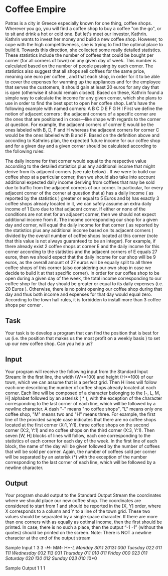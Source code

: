 # Coffee Empire

Patras is a city in Greece especially known for one thing, coffee shops. Wherever you go, you will find a coffee shop to buy a coffee "on the go", or to sit and drink a hot or cold one. But let's meet our investor, Kathrin. 
Kathrin wants to invest her money and build a new coffee shop. However, to cope with the high competitiveness, she is trying to find the optimal place to build it. Towards this direction, she collected some really detailed statistics. These statistics include the number of coffees that could be bought per corner (for all corners of town) on any given day of week. This number is calculated based on the number of people passing by each corner. The statistics also suggest that all shops sell coffees for the same price, meaning one euro per coffee , and that each shop, in order for it to be able to cover the expenses for warming up the appliances and for the employee that serves the customers, it should gain at least 20 euros for any day that is open (otherwise it should remain closed). 
Based on these, Kathrin found a simple way to calculate the income for any given corner, which she plans to use in order to find the best spot to open her coffee shop. Let's have the following example with named corners: 
A B C 
D E F 
G H I 
First we define the notion of adjacent corners : the adjacent corners of a specific corner are the ones that are positioned in cross—like shape with regards to the corner at question. For example, the adjacent corners of corner E would be the ones labeled with B, D, F and H whereas the adjacent corners for corner C would be the ones labeled with B and F. 
Based on the definition above and according to Kathrins plan, the expected future income for our coffee shop and for a given day and a given corner should be calculated according to the following rules:

The daily income for that corner would equal to the respective value according to the detailed statistics plus any additional income that might derive from its adjacent corners (see rule below) .
If we were to build our coffee shop at a particular corner, then we should also take into account additional expected daily income deriving from coffees that may be sold due to traffic from the adjacent corners of our corner. In particular, for every adjacent corner of the corner at question that a) has a daily income ( as reported by the statistics ) greater or equal to 5 Euros and b) has exactly 3 coffee shops already located in it, we can safely assume an extra daily income of 1 Euro due to that adjacent corner. If either or none of the conditions are not met for an adjacent corner, then we should not expect additional income from it.
The income corresponding our shop for a given day and corner, will equal the daily income for that corner ( as reported by the statistics plus any additional income based on its adjacent corners ) divided by the overall number of coffee shops located at this corner (note that this value is not always guaranteed to be an integer). For example, if there already exist 2 coffee shops at corner E and the daily income for this corner according to the statistics and the adjacent corners of E equals 27 euros, then we should expect that the daily income for our shop will be 9 euros, as the overall amount of 27 euros will be equally split to all three coffee shops of this corner (also considering our own shop in case we decide to build it at that specific corner).
In order for our coffee shop to be open during a given day of the week, the total income corresponding to our coffee shop for that day should be greater or equal to its daily expenses (i.e. 20 Euros ). Otherwise, there is no point opening our coffee shop during that day and thus both income and expenses for that day would equal zero.
According to the town hall rules, it is forbidden to install more than 3 coffee shops per corner .
## Task
Your task is to develop a program that can find the position that is best for us (i.e. the position that makes us the most profit on a weekly basis ) to set up our new coffee shop. Can you help us?

## Input
Your program will receive the following input from the Standard Input Stream: 
In the first line, the width (W<=100) and height (H<=100) of our town, which we can assume that is a perfect grid. 
Then H lines will follow each one describing the number of coffee shops already located at each corner. Each line will be composed of a character belonging to the [-, L, M, H] alphabet followed by an asterisk ( * ), with the exception of the character corresponding to the last corner of each line, which will be followed by a newline character. A dash "-" means "no coffee shops", "L" means only one coffee shop, "M" means two and "H" means three. For example, the first line of the provided sample case indicates that there are no coffee shops located at the first corner (X:1, Y:1), three coffee shops on the second corner (X:2, Y:1) and no coffee shops on the third corner (X:3, Y:1). 
Then seven [W, H] blocks of lines will follow, each one corresponding to the statistics of each corner for each day of the week. In the first line of each block, the name of the day will be given followed by the number of coffees that will be sold per corner. Again, the number of coffees sold per corner will be separated by an asterisk (*) with the exception of the number corresponding to the last corner of each line, which will be followed by a newline character.

## Output
Your program should output to the Standard Output Stream the coordinates where we should place our new coffee shop. The coordinates are considered to start from 1 and should be reported in the [X, Y] order, where X corresponds to a column and Y to a line of the town grid. These two values should be separated by a single space character. If there are more than one corners with as equally as optimal income, then the first should be printed. In case, there is no such a place, then the output “-1 -1” (without the quotes) should be printed on the screen. 
Note: There is NOT a newline character at the end of the output stream

Sample Input 1
3 3 
-*H*- 
M*M*- 
H*-*L 
Monday 
30*1*1 
20*13*1 
0*0*0 
Tuesday 
0*2*2 
0*1*1 
1*1*1 
Wednesday 
0*0*2 
1*1*3 
0*0*1 
Thursday 
0*1*1 
0*1*0 
0*1*1 
Friday 
0*0*0 
0*2*3 
0*1*1 
Saturday 
0*2*0 
1*3*0 
0*1*2 
Sunday 
0*2*3 
0*1*0 
1*0*0

Sample Output 1
1 1